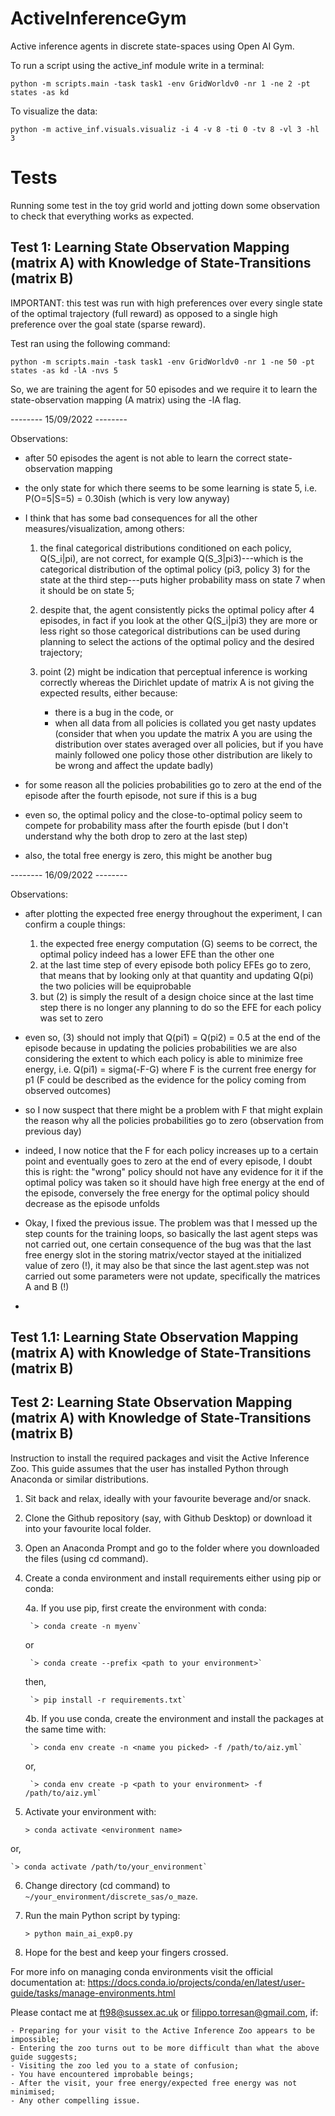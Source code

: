 # ActiveInferenceGym

Active inference agents in discrete state-spaces using Open AI Gym.

To run a script using the active_inf module write in a terminal:

`python -m scripts.main -task task1 -env GridWorldv0 -nr 1 -ne 2 -pt states -as kd`

To visualize the data:

`python -m active_inf.visuals.visualiz -i 4 -v 8 -ti 0 -tv 8 -vl 3 -hl 3`

# Tests

Running some test in the toy grid world and jotting down some observation to check that everything works as expected.

## Test 1: Learning State Observation Mapping (matrix A) with Knowledge of State-Transitions (matrix B)

IMPORTANT: this test was run with high preferences over every single state of the optimal trajectory (full reward) as opposed to a single high preference over the goal state (sparse reward).

Test ran using the following command:

`python -m scripts.main -task task1 -env GridWorldv0 -nr 1 -ne 50 -pt states -as kd -lA -nvs 5`

So, we are training the agent for 50 episodes and we require it to learn the state-observation mapping (A matrix) using the -lA flag.

-------- 15/09/2022 --------

Observations:

- after 50 episodes the agent is not able to learn the correct state-observation mapping
- the only state for which there seems to be some learning is state 5, i.e. P(O=5|S=5) = 0.30ish (which is very low anyway)
- I think that has some bad consequences for all the other measures/visualization, among others:

	1. the final categorical distributions conditioned on each policy, Q(S_i|pi), are not correct, for example Q(S_3|pi3)---which is the categorical distribution of the optimal policy (pi3, policy 3) for the state at the third step---puts higher probability mass on state 7 when it should be on state 5;
	2. despite that, the agent consistently picks the optimal policy after 4 episodes, in fact if you look at the other Q(S_i|pi3) they are more or less right so those categorical distributions can be used during planning to select the actions of the optimal policy and the desired trajectory;
	3. point (2) might be indication that perceptual inference is working correctly whereas the Dirichlet update of matrix A is not giving the expected results, either because:

		- there is a bug in the code, or
		- when all data from all policies is collated you get nasty updates (consider that when you update the matrix A you are using the distribution over states averaged over all policies, but if you have mainly followed one policy those other distribution are likely to be wrong and affect the update badly)

- for some reason all the policies probabilities go to zero at the end of the episode after the fourth episode, not sure if this is a bug
- even so, the optimal policy and the close-to-optimal policy seem to compete for probability mass after the fourth episde (but I don't understand why the both drop to zero at the last step)
- also, the total free energy is zero, this might be another bug

-------- 16/09/2022 --------

Observations:

- after plotting the expected free energy throughout the experiment, I can confirm a couple things:

	1. the expected free energy computation (G) seems to be correct, the optimal policy indeed has a lower EFE than the other one
	2. at the last time step of every episode both policy EFEs go to zero, that means that by looking only at that quantity and updating Q(pi) the two policies will be equiprobable
	3. but (2) is simply the result of a design choice since at the last time step there is no longer any planning to do so the EFE for each policy was set to zero

- even so, (3) should not imply that Q(pi1) = Q(pi2) = 0.5 at the end of the episode because in updating the policies probabilities we are also considering the extent to which each policy is able to minimize free energy, i.e. Q(pi1) = sigma(-F-G) where F is the current free energy for p1 (F could be described as the evidence for the policy coming from observed outcomes)

- so I now suspect that there might be a problem with F that might explain the reason why all the policies probabilities go to zero (observation from previous day)

- indeed, I now notice that the F for each policy increases up to a certain point and eventually goes to zero at the end of every episode, I doubt this is right: the "wrong" policy should not have any evidence for it if the optimal policy was taken so it should have high free energy at the end of the episode, conversely the free energy for the optimal policy should decrease as the episode unfolds

- Okay, I fixed the previous issue. The problem was that I messed up the step counts for the training loops, so basically the last agent steps was not carried out, one certain consequence of the bug was that the last free energy slot in the storing matrix/vector stayed at the initialized value of zero (!), it may also be that since the last agent.step was not carried out some parameters were not update, specifically the matrices A and B (!)

- 





## Test 1.1: Learning State Observation Mapping (matrix A) with Knowledge of State-Transitions (matrix B)


## Test 2: Learning State Observation Mapping (matrix A) with Knowledge of State-Transitions (matrix B)



Instruction to install the required packages and visit the Active Inference Zoo. This guide assumes that the user
has installed Python through Anaconda or similar distributions.

1. Sit back and relax, ideally with your favourite beverage and/or snack.

2. Clone the Github repository (say, with Github Desktop) or download it into your favourite local folder.

3. Open an Anaconda Prompt and go to the folder where you downloaded the files (using cd command). 

4. Create a conda environment and install requirements either using pip or conda:

	4a. If you use pip, first create the environment with conda:

		`> conda create -n myenv`

	or

		`> conda create --prefix <path to your environment>`

	then,

		`> pip install -r requirements.txt`

	4b. If you use conda, create the environment and install the packages at the same time with:

		`> conda env create -n <name you picked> -f /path/to/aiz.yml`

	or,

		`> conda env create -p <path to your environment> -f /path/to/aiz.yml`

5. Activate your environment with:

	`> conda activate <environment name>`

or,

	`> conda activate /path/to/your_environment`

6. Change directory (cd command) to `~/your_environment/discrete_sas/o_maze`.

7. Run the main Python script by typing:

	`> python main_ai_exp0.py`

8. Hope for the best and keep your fingers crossed.


For more info on managing conda environments visit the official documentation at: 
https://docs.conda.io/projects/conda/en/latest/user-guide/tasks/manage-environments.html

 
Please contact me at ft98@sussex.ac.uk or filippo.torresan@gmail.com, if:
	
	- Preparing for your visit to the Active Inference Zoo appears to be impossible;
	- Entering the zoo turns out to be more difficult than what the above guide suggests;
	- Visiting the zoo led you to a state of confusion; 
	- You have encountered improbable beings;
	- After the visit, your free energy/expected free energy was not minimised;
	- Any other compelling issue.



